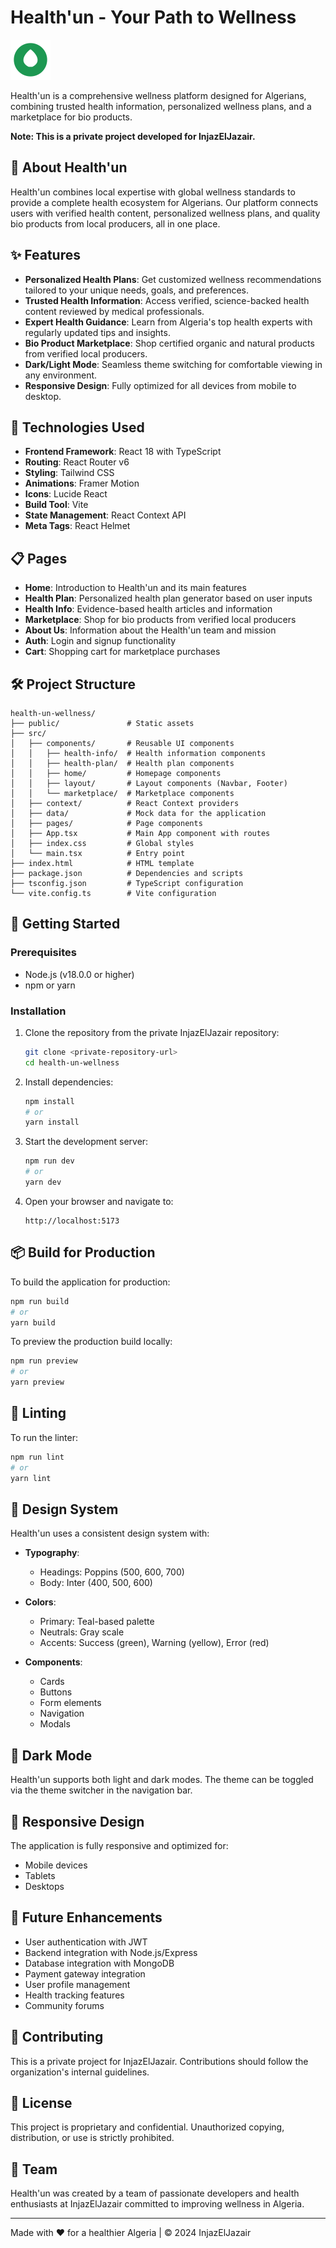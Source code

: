 # Health'un - Your Path to Wellness

![Health'un Logo](public/favicon.svg)

Health'un is a comprehensive wellness platform designed for Algerians, combining trusted health information, personalized wellness plans, and a marketplace for bio products.

**Note: This is a private project developed for InjazElJazair.**

## 🌿 About Health'un

Health'un combines local expertise with global wellness standards to provide a complete health ecosystem for Algerians. Our platform connects users with verified health content, personalized wellness plans, and quality bio products from local producers, all in one place.

## ✨ Features

- **Personalized Health Plans**: Get customized wellness recommendations tailored to your unique needs, goals, and preferences.
- **Trusted Health Information**: Access verified, science-backed health content reviewed by medical professionals.
- **Expert Health Guidance**: Learn from Algeria's top health experts with regularly updated tips and insights.
- **Bio Product Marketplace**: Shop certified organic and natural products from verified local producers.
- **Dark/Light Mode**: Seamless theme switching for comfortable viewing in any environment.
- **Responsive Design**: Fully optimized for all devices from mobile to desktop.

## 🚀 Technologies Used

- **Frontend Framework**: React 18 with TypeScript
- **Routing**: React Router v6
- **Styling**: Tailwind CSS
- **Animations**: Framer Motion
- **Icons**: Lucide React
- **Build Tool**: Vite
- **State Management**: React Context API
- **Meta Tags**: React Helmet

## 📋 Pages

- **Home**: Introduction to Health'un and its main features
- **Health Plan**: Personalized health plan generator based on user inputs
- **Health Info**: Evidence-based health articles and information
- **Marketplace**: Shop for bio products from verified local producers
- **About Us**: Information about the Health'un team and mission
- **Auth**: Login and signup functionality
- **Cart**: Shopping cart for marketplace purchases

## 🛠️ Project Structure

```
health-un-wellness/
├── public/               # Static assets
├── src/
│   ├── components/       # Reusable UI components
│   │   ├── health-info/  # Health information components
│   │   ├── health-plan/  # Health plan components
│   │   ├── home/         # Homepage components
│   │   ├── layout/       # Layout components (Navbar, Footer)
│   │   └── marketplace/  # Marketplace components
│   ├── context/          # React Context providers
│   ├── data/             # Mock data for the application
│   ├── pages/            # Page components
│   ├── App.tsx           # Main App component with routes
│   ├── index.css         # Global styles
│   └── main.tsx          # Entry point
├── index.html            # HTML template
├── package.json          # Dependencies and scripts
├── tsconfig.json         # TypeScript configuration
└── vite.config.ts        # Vite configuration
```

## 🚀 Getting Started

### Prerequisites

- Node.js (v18.0.0 or higher)
- npm or yarn

### Installation

1. Clone the repository from the private InjazElJazair repository:
   ```bash
   git clone <private-repository-url>
   cd health-un-wellness
   ```

2. Install dependencies:
   ```bash
   npm install
   # or
   yarn install
   ```

3. Start the development server:
   ```bash
   npm run dev
   # or
   yarn dev
   ```

4. Open your browser and navigate to:
   ```
   http://localhost:5173
   ```

## 📦 Build for Production

To build the application for production:

```bash
npm run build
# or
yarn build
```

To preview the production build locally:

```bash
npm run preview
# or
yarn preview
```

## 🧪 Linting

To run the linter:

```bash
npm run lint
# or
yarn lint
```

## 🎨 Design System

Health'un uses a consistent design system with:

- **Typography**:
  - Headings: Poppins (500, 600, 700)
  - Body: Inter (400, 500, 600)

- **Colors**:
  - Primary: Teal-based palette
  - Neutrals: Gray scale
  - Accents: Success (green), Warning (yellow), Error (red)

- **Components**:
  - Cards
  - Buttons
  - Form elements
  - Navigation
  - Modals

## 🌙 Dark Mode

Health'un supports both light and dark modes. The theme can be toggled via the theme switcher in the navigation bar.

## 📱 Responsive Design

The application is fully responsive and optimized for:
- Mobile devices
- Tablets
- Desktops

## 🔮 Future Enhancements

- User authentication with JWT
- Backend integration with Node.js/Express
- Database integration with MongoDB
- Payment gateway integration
- User profile management
- Health tracking features
- Community forums

## 🤝 Contributing

This is a private project for InjazElJazair. Contributions should follow the organization's internal guidelines.

## 📄 License

This project is proprietary and confidential. Unauthorized copying, distribution, or use is strictly prohibited.

## 👥 Team

Health'un was created by a team of passionate developers and health enthusiasts at InjazElJazair committed to improving wellness in Algeria.

---

Made with ❤️ for a healthier Algeria | © 2024 InjazElJazair
